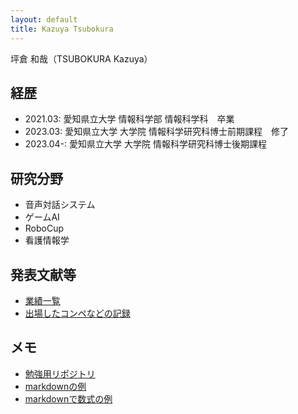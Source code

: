 ```yaml
---
layout: default
title: Kazuya Tsubokura
---
```


坪倉 和哉（TSUBOKURA Kazuya）

## 経歴
- 2021.03: 愛知県立大学 情報科学部 情報科学科　卒業
- 2023.03: 愛知県立大学 大学院 情報科学研究科博士前期課程　修了
- 2023.04-: 愛知県立大学 大学院 情報科学研究科博士後期課程

## 研究分野
- 音声対話システム
- ゲームAI
- RoboCup
- 看護情報学

## 発表文献等
- [業績一覧](./publication/publication.html)
- [出場したコンペなどの記録](./publication/compe.html)

## メモ
- [勉強用リポジトリ](https://github.com/kzy-tbkr/Study)
- [markdownの例](./md/markdown.html)
- [markdownで数式の例](./md/formula.html)

